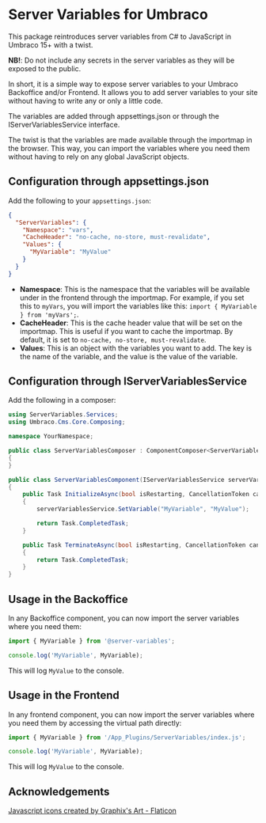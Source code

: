 # Server Variables for Umbraco

This package reintroduces server variables from C# to JavaScript in Umbraco 15+ with a twist.

**NB!**: Do not include any secrets in the server variables as they will be exposed to the public.

In short, it is a simple way to expose server variables to your Umbraco Backoffice and/or Frontend. It allows you to add server variables to your site without having to write any or only a little code.

The variables are added through appsettings.json or through the IServerVariablesService interface.

The twist is that the variables are made available through the importmap in the browser. This way, you can import the variables where you need them without having to rely on any global JavaScript objects.

## Configuration through appsettings.json

Add the following to your `appsettings.json`:

```json
{
  "ServerVariables": {
    "Namespace": "vars",
    "CacheHeader": "no-cache, no-store, must-revalidate",
    "Values": {
      "MyVariable": "MyValue"
    }
  }
}
```

- **Namespace**: This is the namespace that the variables will be available under in the frontend through the importmap. For example, if you set this to `myVars`, you will import the variables like this: `import { MyVariable } from 'myVars';`.
- **CacheHeader**: This is the cache header value that will be set on the importmap. This is useful if you want to cache the importmap. By default, it is set to `no-cache, no-store, must-revalidate`.
- **Values**: This is an object with the variables you want to add. The key is the name of the variable, and the value is the value of the variable.

## Configuration through IServerVariablesService

Add the following in a composer:

```csharp
using ServerVariables.Services;
using Umbraco.Cms.Core.Composing;

namespace YourNamespace;

public class ServerVariablesComposer : ComponentComposer<ServerVariablesComponent>
{
}

public class ServerVariablesComponent(IServerVariablesService serverVariablesService) : IAsyncComponent
{
    public Task InitializeAsync(bool isRestarting, CancellationToken cancellationToken)
    {
        serverVariablesService.SetVariable("MyVariable", "MyValue");

        return Task.CompletedTask;
    }

    public Task TerminateAsync(bool isRestarting, CancellationToken cancellationToken)
    {
        return Task.CompletedTask;
    }
}
```

## Usage in the Backoffice

In any Backoffice component, you can now import the server variables where you need them:

```javascript
import { MyVariable } from '@server-variables';

console.log('MyVariable', MyVariable);
```

This will log `MyValue` to the console.

## Usage in the Frontend

In any frontend component, you can now import the server variables where you need them by accessing the virtual path directly:

```javascript
import { MyVariable } from '/App_Plugins/ServerVariables/index.js';

console.log('MyVariable', MyVariable);
```

This will log `MyValue` to the console.

## Acknowledgements

<a href="https://www.flaticon.com/free-icons/javascript" title="javascript icons">Javascript icons created by Graphix's Art - Flaticon</a>
